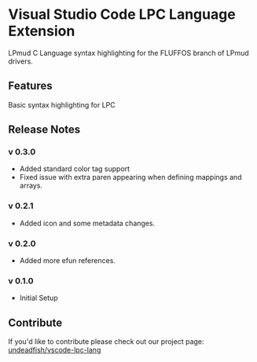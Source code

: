 # Visual Studio Code LPC Language Extension

LPmud C Language syntax highlighting for the FLUFFOS branch of LPmud drivers.

## Features

Basic syntax highlighting for LPC

## Release Notes
### v 0.3.0
* Added standard color tag support
* Fixed issue with extra paren appearing when defining mappings and arrays.

### v 0.2.1
* Added icon and some metadata changes.

### v 0.2.0
* Added more efun references.

### v 0.1.0
* Initial Setup

## Contribute

If you'd like to contribute please check out our project page: [undeadfish/vscode-lpc-lang](http://github.com/undeadfish/vscode-lpc-lang)